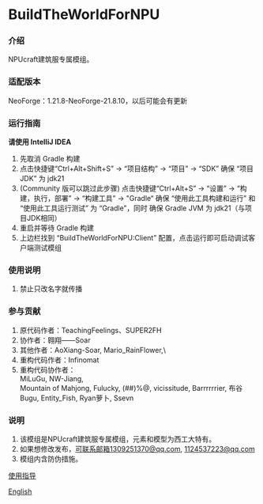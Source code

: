 # BuildTheWorldForNPU

### 介绍
NPUcraft建筑服专属模组。

### 适配版本
NeoForge：1.21.8-NeoForge-21.8.10，以后可能会有更新

### 运行指南
**请使用 IntelliJ IDEA**
1. 先取消 Gradle 构建
2. 点击快捷键“Ctrl+Alt+Shift+S” -> “项目结构” -> “项目” -> “SDK” 确保 “项目JDK” 为 jdk21
3. (Community 版可以跳过此步骤) 点击快捷键“Ctrl+Alt+S” -> “设置”  -> “构建，执行，部署” -> “构建工具” -> "Gradle“ 确保 “使用此工具构建和运行” 和 “使用此工具运行测试” 为 “Gradle”，同时 确保 Gradle JVM 为 jdk21（与项目JDK相同）
4. 重启并等待 Gradle 构建
5. 上边栏找到 “BuildTheWorldForNPU:Client” 配置，点击运行即可启动调试客户端测试模组

### 使用说明

1.  禁止只改名字就传播

### 参与贡献

1.  原代码作者：TeachingFeelings、SUPER2FH
2.  协作者：翱翔——Soar
3. 其他作者：AoXiang-Soar, Mario_RainFlower,\
4. 重构代码作者：Infinomat
5. 重构代码协作者：\
    MiLuGu, NW-Jiang, \
    Mountain of Mahjong, Fulucky, (##)%@, vicissitude, Barrrrrrier, 布谷Bugu, Entity_Fish, Ryan萝卜, Ssevn

### 说明

1.  该模组是NPUcraft建筑服专属模组，元素和模型为西工大特有。
2.  如果想修改发布，可联系邮箱1309251370@qq.com, 1124537223@qq.com
3.  模组内含防伪措施。

[使用指导](Instructions.zh_cn.md)


[English](README.en_us.md)